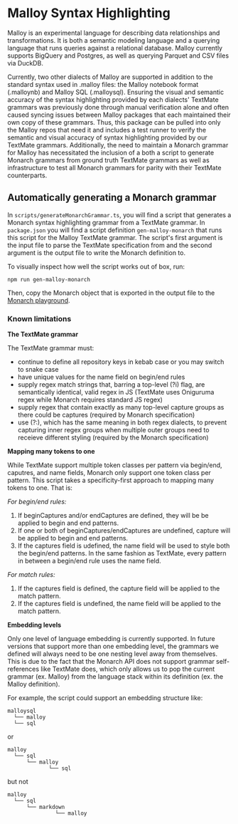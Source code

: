 # Malloy Syntax Highlighting

Malloy is an experimental language for describing data relationships and transformations. It is both a semantic modeling language and a querying language that runs queries against a relational database. Malloy currently supports BigQuery and Postgres, as well as querying Parquet and CSV files via DuckDB. 

Currently, two other dialects of Malloy are supported in addition to the standard syntax used in .malloy files: the Malloy notebook format (.malloynb) and Malloy SQL (.malloysql). Ensuring the visual and semantic accuracy of the syntax highlighting provided by each dialects' TextMate grammars was previously done through manual verification alone and often caused syncing issues between Malloy packages that each maintained their own copy of these grammars. Thus, this package can be pulled into only the Malloy repos that need it and includes a test runner to verify the semantic and visual accuracy of syntax highlighting provided by our TextMate grammars. Additionally, the need to maintain a Monarch grammar for Malloy has necessitated the inclusion of a both a script to generate Monarch grammars from ground truth TextMate grammars as well as infrastructure to test all Monarch grammars for parity with their TextMate counterparts. 

## Automatically generating a Monarch grammar

In `scripts/generateMonarchGrammar.ts`, you will find a script that generates a Monarch syntax highlighting grammar from a TextMate grammar. In `package.json` you will find a script definition `gen-malloy-monarch` that runs this script for the Malloy TextMate grammar. The script's first argument is the input file to parse the TextMate specification from and the second argument is the output file to write the Monarch definition to.

To visually inspect how well the script works out of box, run:

`npm run gen-malloy-monarch` 

Then, copy the Monarch object that is exported in the output file to the [Monarch playground](https://microsoft.github.io/monaco-editor/monarch.html).

### Known limitations

**The TextMate grammar**

The TextMate grammar must:
- continue to define all repository keys in kebab case or you may switch to snake case
- have unique values for the name field on begin/end rules
- supply regex match strings that, barring a top-level (?i) flag, are semantically identical, valid regex in JS (TextMate uses Oniguruma regex while Monarch requires standard JS regex)
- supply regex that contain exactly as many top-level capture groups as there could be captures (required by Monarch specification)
- use (?:), which has the same meaning in both regex dialects, to prevent capturing inner regex groups when multiple outer groups need to receieve different styling (required by the Monarch specification)

**Mapping many tokens to one**

While TextMate support multiple token classes per pattern via begin/end, caputres, and name fields,
Monarch only support one token class per pattern. This script takes a specificity-first approach to
mapping many tokens to one. That is:

*For begin/end rules:*

1. If beginCaptures and/or endCaptures are defined, they will be be applied to begin and end patterns.
2. If one or both of beginCaptures/endCaptures are undefined, capture will be applied to begin and end patterns.
3. If the captures field is udefined, the name field will be used to style both the begin/end patterns. In the same fashion as TextMate, every pattern in between a begin/end rule uses the name field.

*For match rules:*
1. If the captures field is defined, the capture field will be applied to the match pattern.
2. If the captures field is undefined, the name field will be applied to the match pattern.

**Embedding levels**

Only one level of language embedding is currently supported. In future versions that support more than one embedding level, the grammars we defined will always need to be one nesting level away from themselves. This is due to the fact that the Monarch API does not support grammar self-references like TextMate does, which only allows us to pop the current grammar (ex. Malloy) from the language stack within its definition (ex. the Malloy definition).

For example, the script could support an embedding structure like:
```
malloysql
  └── malloy
  └── sql
```
or
```
malloy
  └── sql
      └── malloy
             └── sql
```
but not
```
malloy
  └── sql
      └── markdown
               └── malloy
```
